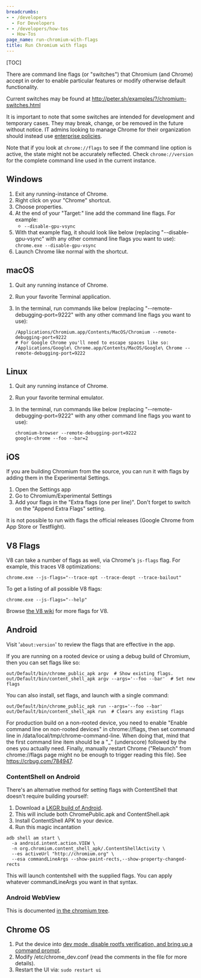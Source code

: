 ```yaml
---
breadcrumbs:
- - /developers
  - For Developers
- - /developers/how-tos
  - How-Tos
page_name: run-chromium-with-flags
title: Run Chromium with flags
---
```


[TOC]

There are command line flags (or "switches") that Chromium (and Chrome) accept
in order to enable particular features or modify otherwise default
functionality.

Current switches may be found at
<http://peter.sh/examples/?/chromium-switches.html>

It is important to note that some switches are intended for development and
temporary cases. They may break, change, or be removed in the future without
notice. IT admins looking to manage Chrome for their organization should
instead use [enterprise policies](http://chromeenterprise.google/polices).

Note that if you look at `chrome://flags` to see if the command line option is
active, the state might not be accurately reflected. Check `chrome://version`
for the complete command line used in the current instance.

## Windows

1.  Exit any running-instance of Chrome.
2.  Right click on your "Chrome" shortcut.
3.  Choose properties.
4.  At the end of your "Target:" line add the command line flags. For
            example:
    *   `--disable-gpu-vsync`
5.  With that example flag, it should look like below (replacing
            "--disable-gpu-vsync" with any other command line flags you want to
            use):
    `chrome.exe --disable-gpu-vsync`
6.  Launch Chrome like normal with the shortcut.

## macOS

1.  Quit any running instance of Chrome.
2.  Run your favorite Terminal application.
3.  In the terminal, run commands like below (replacing
            "--remote-debugging-port=9222" with any other command line flags you
            want to use):

    ```none
    /Applications/Chromium.app/Contents/MacOS/Chromium --remote-debugging-port=9222
    # For Google Chrome you'll need to escape spaces like so:
    /Applications/Google\ Chrome.app/Contents/MacOS/Google\ Chrome --remote-debugging-port=9222
    ```

## Linux

1.  Quit any running instance of Chrome.
2.  Run your favorite terminal emulator.
3.  In the terminal, run commands like below (replacing
            "--remote-debugging-port=9222" with any other command line flags you
            want to use):

    ```none
    chromium-browser --remote-debugging-port=9222
    google-chrome --foo --bar=2
    ```

## iOS

If you are building Chromium from the source, you can run it with flags by
adding them in the Experimental Settings.

1.  Open the Settings app
2.  Go to Chromium/Experimental Settings
3.  Add your flags in the "Extra flags (one per line)". Don't forget to
            switch on the "Append Extra Flags" setting.

It is not possible to run with flags the official releases (Google Chrome from
App Store or Testflight).

## V8 Flags

V8 can take a number of flags as well, via Chrome's `js-flags` flag. For
example, this traces V8 optimizations:

```none
chrome.exe --js-flags="--trace-opt --trace-deopt --trace-bailout"
```

To get a listing of all possible V8 flags:

```none
chrome.exe --js-flags="--help"
```

Browse [the V8 wiki](http://code.google.com/p/v8/w/list) for more flags for V8.

## Android

Visit '`about:version`' to review the flags that are effective in the app.

If you are running on a rooted device or using a debug build of Chromium, then
you can set flags like so:

```none
out/Default/bin/chrome_public_apk argv  # Show existing flags.
out/Default/bin/content_shell_apk argv --args='--foo --bar'  # Set new flags
```

You can also install, set flags, and launch with a single command:

```none
out/Default/bin/chrome_public_apk run --args='--foo --bar'
out/Default/bin/content_shell_apk run  # Clears any existing flags
```

For production build on a non-rooted device, you need to enable "Enable command
line on non-rooted devices" in chrome://flags, then set command line in
/data/local/tmp/chrome-command-line. When doing that, mind that the first
command line item should be a "_" (underscore) followed by the ones you actually
need. Finally, manually restart Chrome ("Relaunch" from chrome://flags page
might no be enough to trigger reading this file). See
<https://crbug.com/784947>.

### ContentShell on Android

There's an alternative method for setting flags with ContentShell that doesn't
require building yourself:

1.  Download a [LKGR build of
            Android](https://download-chromium.appspot.com/?platform=Android&type=continuous).
2.  This will include both ChromePublic.apk and ContentShell.apk
3.  Install ContentShell APK to your device.
4.  Run this magic incantation

```none
adb shell am start \
  -a android.intent.action.VIEW \
  -n org.chromium.content_shell_apk/.ContentShellActivity \
  --es activeUrl "http://chromium.org" \
  --esa commandLineArgs --show-paint-rects,--show-property-changed-rects
```

This will launch contentshell with the supplied flags. You can apply whatever
commandLineArgs you want in that syntax.

### Android WebView

This is documented [in the chromium
tree](https://chromium.googlesource.com/chromium/src/+/HEAD/android_webview/docs/commandline-flags.md).

## Chrome OS

1.  Put the device into [dev mode, disable rootfs verification, and
            bring up a command
            prompt](/chromium-os/poking-around-your-chrome-os-device).
2.  Modify /etc/chrome_dev.conf (read the comments in the file for more
            details).
3.  Restart the UI via:
    `sudo restart ui`
